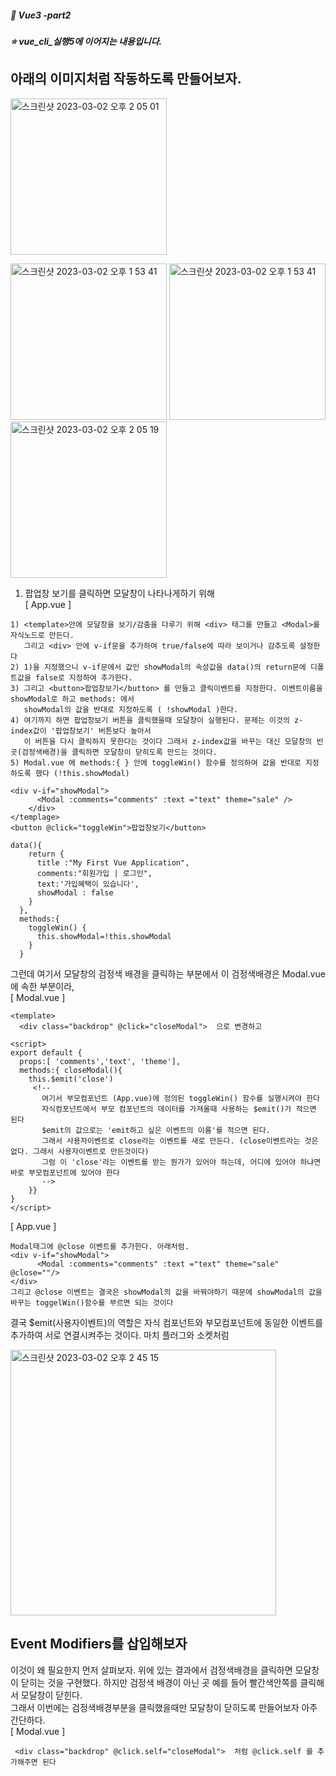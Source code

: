 ##### :cactus: Vue3 -part2

##### :star: vue_cli_실행5에 이어지는 내용입니다.

## 아래의 이미지처럼 작동하도록 만들어보자.  
<img width="250" alt="스크린샷 2023-03-02 오후 2 05 01" src="https://user-images.githubusercontent.com/48478079/222336145-fd1afcdb-0049-4809-a738-58d9c8892b65.png"> 

<img width="250" alt="스크린샷 2023-03-02 오후 1 53 41" src="https://user-images.githubusercontent.com/48478079/222334595-a2d0484a-e95a-410a-b709-0f0f703d7a5f.png"> <img width="250" alt="스크린샷 2023-03-02 오후 1 53 41" src="https://user-images.githubusercontent.com/48478079/222335270-cb9fa327-862a-4adb-b2d2-bdc2600fb38d.png">   
<img width="250" alt="스크린샷 2023-03-02 오후 2 05 19" src="https://user-images.githubusercontent.com/48478079/222336190-489fa534-1985-44be-bf28-19b15e7a07c7.png">

1. 팝업창 보기를 클릭하면 모달창이 나타나게하기 위해  
[ App.vue ]
```
1) <template>안에 모달창을 보기/감춤을 다루기 위해 <div> 태그를 만들고 <Modal>를 자식노드로 만든다. 
   그리고 <div> 안에 v-if문을 추가하여 true/false에 따라 보이거나 감추도록 설정한다
2) 1)을 지정했으니 v-if문에서 값인 showModal의 속성값을 data()의 return문에 디폴트값을 false로 지정하여 추가한다.
3) 그리고 <button>팝업창보기</button> 를 만들고 클릭이벤트를 지정한다. 이벤트이름을 showModal로 하고 methods: 에서 
   showModal의 값을 반대로 지정하도록 ( !showModal )한다.
4) 여기까지 하면 팝업창보기 버튼을 클릭했을때 모달창이 실행된다. 문제는 이것의 z-index값이 '팝업창보기' 버튼보다 높아서 
   이 버튼을 다시 클릭하지 못한다는 것이다 그래서 z-index값을 바꾸는 대신 모달창의 빈곳(검정색배경)을 클릭하면 모달창이 닫히도록 만드는 것이다.
5) Modal.vue 에 methods:{ } 안에 toggleWin() 함수를 정의하여 값을 반대로 지정하도록 했다 (!this.showModal)

<div v-if="showModal">
      <Modal :comments="comments" :text ="text" theme="sale" />
    </div>
</templage>
<button @click="toggleWin">팝업창보기</button>

data(){
    return {
      title :"My First Vue Application",
      comments:"회원가입 | 로그인",
      text:'가입혜택이 있습니다',
      showModal : false
    }
  },
  methods:{
    toggleWin() {
      this.showModal=!this.showModal
    }
  }
```  
그런데 여기서 모달창의 검정색 배경을 클릭하는 부분에서 이 검정색배경은 Modal.vue에 속한 부분이라,  
[ Modal.vue ]
```
<template>
  <div class="backdrop" @click="closeModal">  으로 변경하고
 
<script>
export default {
  props:[ 'comments','text', 'theme'],
  methods:{ closeModal(){ 
    this.$emit('close')
     <!--          
       여기서 부모컴포넌트 (App.vue)에 정의된 toggleWin() 함수를 실행시켜야 한다
       자식컴포넌트에서 부모 컴포넌트의 데이터를 가져올때 사용하는 $emit()가 적으면 된다
       $emit의 값으로는 'emit하고 싶은 이벤트의 이름'를 적으면 된다.
       그래서 사용자이벤트로 close라는 이벤트를 새로 만든다. (close이벤트라는 것은 없다. 그래서 사용자이벤트로 만든것이다)
       그럼 이 'close'라는 이벤트를 받는 뭔가가 있어야 하는데, 어디에 있어야 하냐면 바로 부모컴포넌트에 있어야 한다
       -->
    }}
}
</script>
``` 
[ App.vue ]

```
Modal태그에 @close 이벤트를 추가한다. 아래처럼.
<div v-if="showModal">
      <Modal :comments="comments" :text ="text" theme="sale" @close=""/>
</div>
그리고 @close 이벤트는 결국은 showModal의 값을 바꿔야하기 때문에 showModal의 값을 바꾸는 toggelWin()함수를 부르면 되는 것이다
```
결국 $emit(사용자이벤트)의 역할은 자식 컴포넌트와 부모컴포넌트에 동일한 이벤트를 추가하여 서로 연결시켜주는 것이다. 마치 플러그와 소켓처럼  

<img width="425" alt="스크린샷 2023-03-02 오후 2 45 15" src="https://user-images.githubusercontent.com/48478079/222341795-b0d42ecc-1f86-4c4b-878f-c4bfd9a316a2.png">

## Event Modifiers를 삽입해보자  
이것이 왜 필요한지 먼저 살펴보자.  위에 있는 결과에서 검정색배경을 클릭하면 모달창이 닫히는 것을 구현했다. 하지만 검정색 배경이 아닌 곳 예를 들어 빨간색안쪽를 클릭해서 모달창이 닫힌다.  
그래서 이번에는 검정색배경부분을 클릭했을때만 모달창이 닫히도록 만들어보자 아주 간단하다.  
[ Modal.vue ]
```
 <div class="backdrop" @click.self="closeModal">  처럼 @click.self 를 추가해주면 된다
```







